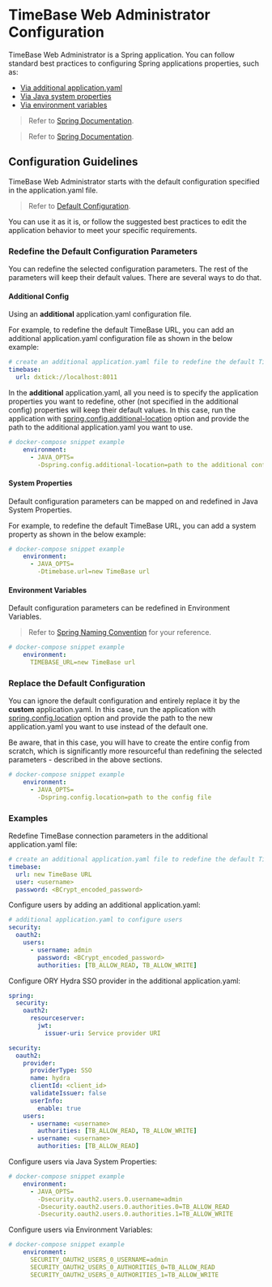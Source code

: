 # TimeBase Web Administrator Configuration

TimeBase Web Administrator is a Spring application. You can follow standard best practices to configuring Spring applications properties, such as:

* [Via additional application.yaml](#additional-config)
* [Via Java system properties](#system-properties)
* [Via environment variables](#environment-variables)

> Refer to [Spring Documentation](https://docs.spring.io/spring-boot/docs/2.1.9.RELEASE/reference/html/boot-features-external-config.html).

> Refer to [Spring Documentation](https://docs.spring.io/spring-boot/docs/1.2.0.M1/reference/html/howto-properties-and-configuration.html).

## Configuration Guidelines

TimeBase Web Administrator starts with the default configuration specified in the application.yaml file.

> Refer to [Default Configuration](https://github.com/epam/TimebaseWS/blob/main/java/ws-server/src/main/resources/application.yaml).

You can use it as it is, or follow the suggested best practices to edit the application behavior to meet your specific requirements. 

### Redefine the Default Configuration Parameters

You can redefine the selected configuration parameters. The rest of the parameters will keep their default values. There are several ways to do that. 

#### Additional Config

Using an **additional** application.yaml configuration file.

For example, to redefine the default TimeBase URL, you can add an additional application.yaml configuration file as shown in the below example: 

```yaml
# create an additional application.yaml file to redefine the default TimeBase url
timebase:
  url: dxtick://localhost:8011
```

In the **additional** application.yaml, all you need is to specify the application properties you want to redefine, other (not specified in the additional config) properties will keep their default values. In this case, run the application with [spring.config.additional-location](https://docs.spring.io/spring-boot/docs/2.1.9.RELEASE/reference/html/boot-features-external-config.html#:~:text=Alternatively%2C%20when%20custom,becomes%20the%20following%3A) option and provide the path to the additional application.yaml you want to use. 

```yaml
# docker-compose snippet example
    environment:
      - JAVA_OPTS=
        -Dspring.config.additional-location=path to the additional config
```

#### System Properties 

Default configuration parameters can be mapped on and redefined in Java System Properties.

For example, to redefine the default TimeBase URL, you can add a system property as shown in the below example: 

```yaml
# docker-compose snippet example
    environment:
      - JAVA_OPTS=
        -Dtimebase.url=new TimeBase url
```

#### Environment Variables

Default configuration parameters can be redefined in Environment Variables.

> Refer to [Spring Naming Convention](https://docs.spring.io/spring-boot/docs/2.1.9.RELEASE/reference/html/boot-features-external-config.html#boot-features-external-config-relaxed-binding) for your reference. 

```yaml
# docker-compose snippet example
    environment:
      TIMEBASE_URL=new TimeBase url
```

### Replace the Default Configuration 

You can ignore the default configuration and entirely replace it by the **custom** application.yaml. In this case, run the application with [spring.config.location](https://docs.spring.io/spring-boot/docs/2.1.9.RELEASE/reference/html/boot-features-external-config.html#:~:text=When%20custom%20config%20locations%20are%20configured%20by%20using%20spring.config.location%2C%20they%20replace%20the%20default%20locations.%20For%20example%2C%20if%20spring.config.location%20is%20configured%20with%20the%20value%20classpath%3A/custom%2Dconfig/%2Cfile%3A./custom%2Dconfig/%2C%20the%20search%20order%20becomes%20the%20following%3A) option and provide the path to the new application.yaml you want to use instead of the default one. 

Be aware, that in this case, you will have to create the entire config from scratch, which is significantly more resourceful than redefining the selected parameters - described in the above sections. 

```yaml
# docker-compose snippet example
    environment:
      - JAVA_OPTS=
        -Dspring.config.location=path to the config file
```

### Examples 

Redefine TimeBase connection parameters in the additional application.yaml file:

```yaml
# create an additional application.yaml file to redefine the default TimeBase parameters
timebase:
  url: new TimeBase URL
  user: <username>
  password: <BCrypt_encoded_password>
```

Configure users by adding an additional application.yaml: 

```yaml
# additional application.yaml to configure users
security:
  oauth2:
    users:
      - username: admin
        password: <BCrypt_encoded_password>
        authorities: [TB_ALLOW_READ, TB_ALLOW_WRITE]
```

Configure ORY Hydra SSO provider in the additional application.yaml:

```yaml
spring:
  security:
    oauth2:
      resourceserver:
        jwt:
          issuer-uri: Service provider URI

security:
  oauth2:
    provider:
      providerType: SSO
      name: hydra
      clientId: <client_id>
      validateIssuer: false
      userInfo:
        enable: true
    users:
      - username: <username>
        authorities: [TB_ALLOW_READ, TB_ALLOW_WRITE]
      - username: <username>
        authorities: [TB_ALLOW_READ]
```

Configure users via Java System Properties: 

```yaml
# docker-compose snippet example
    environment:
      - JAVA_OPTS=
        -Dsecurity.oauth2.users.0.username=admin
        -Dsecurity.oauth2.users.0.authorities.0=TB_ALLOW_READ
        -Dsecurity.oauth2.users.0.authorities.1=TB_ALLOW_WRITE
```

Configure users via Environment Variables: 

```yaml
# docker-compose snippet example
    environment:
      SECURITY_OAUTH2_USERS_0_USERNAME=admin
      SECURITY_OAUTH2_USERS_0_AUTHORITIES_0=TB_ALLOW_READ
      SECURITY_OAUTH2_USERS_0_AUTHORITIES_1=TB_ALLOW_WRITE
```